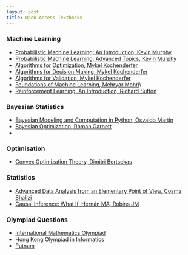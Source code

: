```yaml
---
layout: post
title: Open Access Textbooks 
---
```




### Machine Learning 
  - [Probabilistic Machine Learning: An Introduction, Kevin Murphy](https://github.com/probml/pml-book/releases/latest/download/book1.pdf)
  - [Probabilistic Machine Learning: Advanced Topics, Kevin Murphy](https://github.com/probml/pml2-book/releases/latest/download/book2.pdf)
  - [Algorithms for Optimization, Mykel Kochenderfer](https://algorithmsbook.com/optimization/files/optimization.pdf)
  - [Algorithms for Decision Making, Mykel Kochenderfer](https://algorithmsbook.com/files/dm.pdf)
  - [Algorithms for Validation, Mykel Kochenderfer](https://algorithmsbook.com/validation/files/val.pdf)
  - [Foundations of Machine Learning, Mehryar Mohri](https://cs.nyu.edu/~mohri/mlbook/)\
  - [Reinforcement Learning: An Introduction, Richard Sutton](http://incompleteideas.net/book/RLbook2020.pdf)

### Bayesian Statistics
  - [Bayesian Modeling and Computation in Python, Osvaldo Martin](https://bayesiancomputationbook.com/welcome.html)
  - [Bayesian Optimization, Roman Garnett](https://bayesoptbook.com/)
  - 

### Optimisation
  - [Convex Optimization Theory, Dimitri Bertsekas](http://www.athenasc.com/convexduality.html)

### Statistics 
  - [Advanced Data Analysis from an Elementary Point of View, Cosma Shalizi](https://www.stat.cmu.edu/~cshalizi/ADAfaEPoV/)
  - [Causal Inference: What If, Hernán MA, Robins JM](https://miguelhernan.org/whatifbook)


### Olympiad Questions 
  - [International Mathematics Olympiad](https://www.imo-official.org/problems.aspx)
  - [Hong Kong Olympiad in Informatics](https://hkoi.org/en/past-problems/)
  - [Putnam](https://kskedlaya.org/putnam-archive/)

